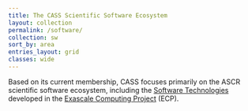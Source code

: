 ```yaml
---
title: The CASS Scientific Software Ecosystem
layout: collection
permalink: /software/
collection: sw
sort_by: area
entries_layout: grid
classes: wide
---
```

Based on its current membership, CASS focuses primarily on the ASCR scientific software ecosystem, including the [Software Technologies](https://www.exascaleproject.org/research/#software) developed in the [Exascale Computing Project](https://www.exascaleproject.org/) (ECP).
